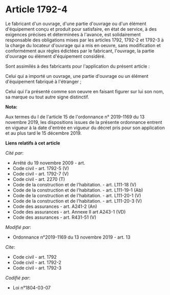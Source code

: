 # Article 1792-4

Le fabricant d'un ouvrage, d'une partie d'ouvrage ou d'un élément d'équipement conçu et produit pour satisfaire, en état de
service, à des exigences précises et déterminées à l'avance, est solidairement responsable des obligations mises par les
articles 1792, 1792-2 et 1792-3 à la charge du locateur d'ouvrage qui a mis en oeuvre, sans modification et conformément aux
règles édictées par le fabricant, l'ouvrage, la partie d'ouvrage ou élément d'équipement considéré.

Sont assimilés à des fabricants pour l'application du présent article :

Celui qui a importé un ouvrage, une partie d'ouvrage ou un élément d'équipement fabriqué à l'étranger ;

Celui qui l'a présenté comme son oeuvre en faisant figurer sur lui son nom, sa marque ou tout autre signe distinctif.

**Nota:**

Aux termes du I de l'article 15 de l'ordonnance n° 2019-1169 du 13 novembre 2019, les dispositions issues de la présente
ordonnance entrent en vigueur à la date d'entrée en vigueur du décret pris pour son application et au plus tard le 15
décembre 2019.

**Liens relatifs à cet article**

_Cité par_:

  - Arrêté du 19 novembre 2009 - art.
  - Code civil - art. 1792-5 (V)
  - Code civil - art. 1792-7 (V)
  - Code civil - art. 2270 (T)
  - Code de la construction et de l'habitation. - art. L111-18 (V)
  - Code de la construction et de l'habitation. - art. L111-19-1 (Ab)
  - Code de la construction et de l'habitation. - art. L111-20-1 (V)
  - Code de la construction et de l'habitation. - art. L111-20-3 (V)
  - Code des assurances - art. A241-2 (An)
  - Code des assurances - art. Annexe II art A243-1 (VD)
  - Code des assurances - art. R431-51 (V)

_Modifié par_:

  - Ordonnance n°2019-1169 du 13 novembre 2019 - art. 13

_Cite_:

  - Code civil - art. 1792
  - Code civil - art. 1792-2
  - Code civil - art. 1792-3

_Codifié par_:

  - Loi n°1804-03-07
